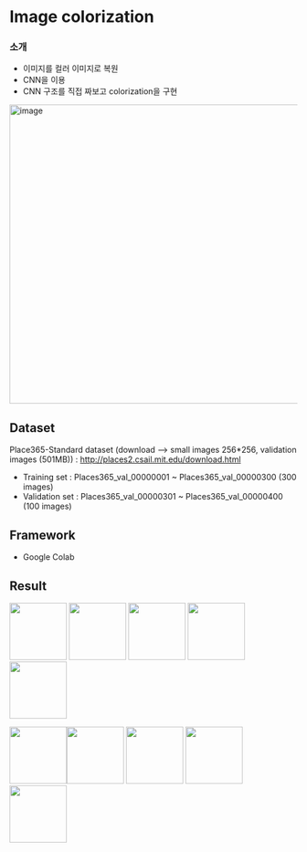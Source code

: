 # Image colorization

### 소개 
- 이미지를 컬러 이미지로 복원
- CNN을 이용 
- CNN 구조를 직접 짜보고 colorization을 구현

<img width="524" alt="image" src="https://user-images.githubusercontent.com/48191917/102323948-81dfcd80-3fc4-11eb-83ee-07067a160044.png">

## Dataset
Place365-Standard dataset 
(download --> small images 256*256, validation images (501MB)) :
http://places2.csail.mit.edu/download.html

- Training set : Places365_val_00000001 ~ Places365_val_00000300 (300 images)
- Validation set : Places365_val_00000301 ~ Places365_val_00000400 (100 images)

## Framework
- Google Colab

## Result
<img src="https://user-images.githubusercontent.com/48191917/102324363-1ba77a80-3fc5-11eb-8929-a85b785eb4a1.png" width="100" height = "100" > <img src="https://user-images.githubusercontent.com/48191917/102324456-3bd73980-3fc5-11eb-8e8d-3be78d45b0b1.png" width="100" height = "100" > <img src="https://user-images.githubusercontent.com/48191917/102324476-41cd1a80-3fc5-11eb-9605-80d39685b5cb.png" width="100" height = "100" >
<img src="https://user-images.githubusercontent.com/48191917/102324488-472a6500-3fc5-11eb-9510-f707c800a64e.png" width="100" height = "100" >
<img src="https://user-images.githubusercontent.com/48191917/102324496-48f42880-3fc5-11eb-9258-2f30a44aa8db.png" width="100" height = "100" >

<img src="https://user-images.githubusercontent.com/48191917/102324499-4a255580-3fc5-11eb-9b53-e971dbf4a6fe.png" width="100" height = "100" ><img src="https://user-images.githubusercontent.com/48191917/102324504-4abdec00-3fc5-11eb-9334-1b5af4534eea.png" width="100" height = "100" >
<img src="https://user-images.githubusercontent.com/48191917/102324505-4b568280-3fc5-11eb-852c-dd60f302d1b2.png" width="100" height = "100" >
<img src="https://user-images.githubusercontent.com/48191917/102324507-4bef1900-3fc5-11eb-9822-a83d6a4760ce.png" width="100" height = "100" >
<img src="https://user-images.githubusercontent.com/48191917/102324509-4c87af80-3fc5-11eb-9da3-39f16f8207ca.png" width="100" height = "100" >

